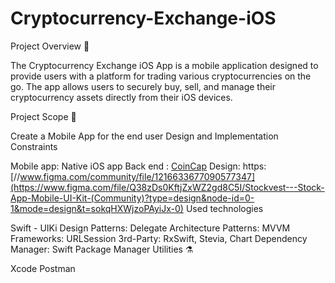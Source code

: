 # Cryptocurrency-Exchange-iOS

Project Overview 👔

The Cryptocurrency Exchange iOS App is a mobile application designed to provide users with a platform for trading various cryptocurrencies on the go. The app allows users to securely buy, sell, and manage their cryptocurrency assets directly from their iOS devices.

Project Scope 🧐

Create a Mobile App for the end user
Design and Implementation Constraints

Mobile app: Native iOS app
Back end : [CoinCap](https://docs.coincap.io/#89deffa0-ab03-4e0a-8d92-637a857d2c91)
Design: https:[//www.figma.com/community/file/1216633677090577347](https://www.figma.com/file/Q38zDs0KftjZxWZ2gd8C5I/Stockvest---Stock-App-Mobile-UI-Kit-(Community)?type=design&node-id=0-1&mode=design&t=sokqHXWjzoPAyiJx-0)
Used technologies

Swift - UIKi
Design Patterns: Delegate
Architecture Patterns: MVVM
Frameworks: URLSession
3rd-Party: RxSwift, Stevia, Chart
Dependency Manager: Swift Package Manager
Utilities ⚗️

Xcode
Postman
